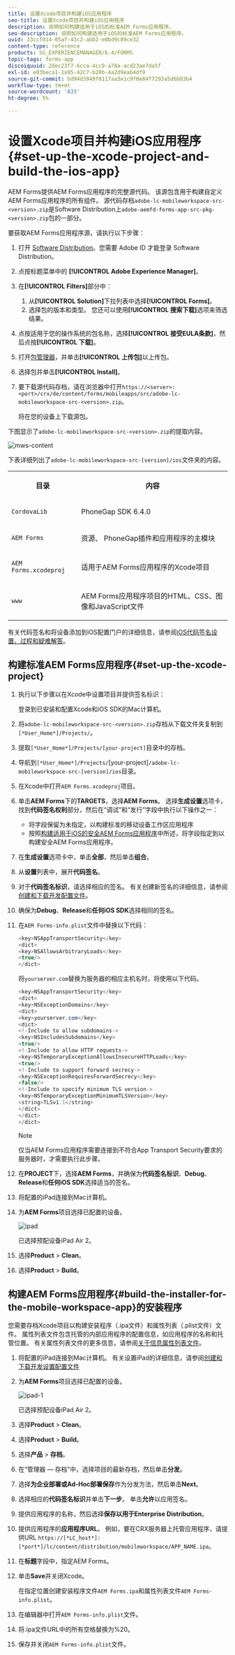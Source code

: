 ```yaml
---
title: 设置Xcode项目并构建iOS应用程序
seo-title: 设置Xcode项目并构建iOS应用程序
description: 说明如何构建适用于iOS的标准AEM Forms应用程序。
seo-description: 说明如何构建适用于iOS的标准AEM Forms应用程序。
uuid: 33ccf014-05af-43c2-abb2-e0bd9c89ce32
content-type: reference
products: SG_EXPERIENCEMANAGER/6.4/FORMS
topic-tags: forms-app
discoiquuid: 2dec23f7-6cca-4cc9-a78a-acd23ae7da5f
exl-id: e03beca1-1a95-42c7-b20b-4a2d9eab4df9
source-git-commit: bd94d3949f0117aa3e1c9f0e84f7293a5d6b03b4
workflow-type: tm+mt
source-wordcount: '833'
ht-degree: 5%

---
```


# 设置Xcode项目并构建iOS应用程序{#set-up-the-xcode-project-and-build-the-ios-app}

AEM Forms提供AEM Forms应用程序的完整源代码。 该源包含用于构建自定义AEM Forms应用程序的所有组件。 源代码存档`adobe-lc-mobileworkspace-src-<version>.zip`是Software Distribution上`adobe-aemfd-forms-app-src-pkg-<version>.zip`包的一部分。

要获取AEM Forms应用程序源，请执行以下步骤：

1. 打开 [Software Distribution](https://experience.adobe.com/downloads)。您需要 Adobe ID 才能登录 Software Distribution。
1. 点按标题菜单中的 **[!UICONTROL Adobe Experience Manager]**。
1. 在&#x200B;**[!UICONTROL Filters]**&#x200B;部分中：
   1. 从&#x200B;**[!UICONTROL Solution]**&#x200B;下拉列表中选择&#x200B;**[!UICONTROL Forms]**。
   2. 选择包的版本和类型。 您还可以使用&#x200B;**[!UICONTROL 搜索下载]**&#x200B;选项来筛选结果。
1. 点按适用于您的操作系统的包名称，选择&#x200B;**[!UICONTROL 接受EULA条款]**，然后点按&#x200B;**[!UICONTROL 下载]**。
1. 打开[包管理器](https://docs.adobe.com/content/help/zh-Hans/experience-manager-65/administering/contentmanagement/package-manager.html)，并单击&#x200B;**[!UICONTROL 上传包]**&#x200B;以上传包。
1. 选择包并单击&#x200B;**[!UICONTROL Install]**。

1. 要下载源代码存档，请在浏览器中打开`https://<server>:<port>/crx/de/content/forms/mobileapps/src/adobe-lc-mobileworkspace-src-<version>.zip`。

   将在您的设备上下载源包。

下图显示了`adobe-lc-mobileworkspace-src-<version>.zip`的提取内容。

![mws-content](assets/mws-content.png)

下表详细列出了`adobe-lc-mobileworkspace-src-[version]/ios`文件夹的内容。

<table> 
 <tbody> 
  <tr> 
   <th><p>目录</p> </th> 
   <th><p>内容</p> </th> 
  </tr> 
  <tr> 
   <td><p><code>CordovaLib</code></p> </td> 
   <td><p>PhoneGap SDK 6.4.0</p> </td> 
  </tr> 
  <tr> 
   <td><p><code>AEM Forms</code></p> </td> 
   <td><p>资源、 PhoneGap插件和应用程序的主模块</p> </td> 
  </tr> 
  <tr> 
   <td><p><code>AEM Forms.xcodeproj</code></p> </td> 
   <td><p>适用于AEM Forms应用程序的Xcode项目</p> </td> 
  </tr> 
  <tr> 
   <td><p><code>www</code></p> </td> 
   <td><p>AEM Forms应用程序项目的HTML、CSS、图像和JavaScript文件</p> </td> 
  </tr> 
 </tbody> 
</table>

有关代码签名和将设备添加到iOS配置门户的详细信息，请参阅[iOS代码签名设置、过程和疑难解答](https://developer.apple.com/library/ios/documentation/IDEs/Conceptual/AppDistributionGuide/MaintainingCertificates/MaintainingCertificates.html)。

## 构建标准AEM Forms应用程序{#set-up-the-xcode-project}

1. 执行以下步骤以在Xcode中设置项目并提供签名标识：

   登录到已安装和配置Xcode和iOS SDK的Mac计算机。

1. 将`adobe-lc-mobileworkspace-src-<version>.zip`存档从下载文件夹复制到`[*User_Home*]/Projects/`。
1. 提取`[*User_Home*]/Projects/[your-project]`目录中的存档。
1. 导航到` [*User_Home*]/Projects/ `[your-project]`/adobe-lc-mobileworkspace-src-[version]/ios`目录。
1. 在Xcode中打开`AEM Forms.xcodeproj`项目。
1. 单击&#x200B;**AEM Forms**&#x200B;下的&#x200B;**TARGETS**，选择&#x200B;**AEM Forms**。 选择&#x200B;**生成设置**&#x200B;选项卡，找到&#x200B;**代码签名权利**&#x200B;部分，然后在“调试”和“发行”字段中执行以下操作之一：

   * 将字段保留为未指定，以构建标准的移动设备工作区应用程序
   * 按照[构建适用于iOS的安全AEM Forms应用程序](/help/forms/using/building-secure-mobile-workspace-app.md)中所述，将字段指定到以构建安全AEM Forms应用程序。

1. 在&#x200B;**生成设置**&#x200B;选项卡中，单击&#x200B;**全部**，然后单击&#x200B;**组合**。
1. 从&#x200B;**设置**&#x200B;列表中，展开&#x200B;**代码签名**。
1. 对于&#x200B;**代码签名标识**，请选择相应的签名。 有关创建新签名的详细信息，请参阅[创建和下载开发配置文件](https://developer.apple.com/library/ios/documentation/IDEs/Conceptual/AppStoreDistributionTutorial/CreatingYourTeamProvisioningProfile/CreatingYourTeamProvisioningProfile.html)。
1. 确保为&#x200B;**Debug**、**Release**&#x200B;和&#x200B;**任何iOS SDK**&#x200B;选择相同的签名。
1. 在`AEM Forms-info.plist`文件中替换以下代码：

   ```java
   <key>NSAppTransportSecurity</key>
   <dict>
   <key>NSAllowsArbitraryLoads</key>
   <true/>
   </dict>
   ```

   将`yourserver.com`替换为服务器的相应主机名时，将使用以下代码。

   ```java
   <key>NSAppTransportSecurity</key>
   <dict>
   <key>NSExceptionDomains</key>
   <dict>
   <key>yourserver.com</key>
   <dict>
   <!-Include to allow subdomains->
   <key>NSIncludesSubdomains</key>
   <true/>
   <!-Include to allow HTTP requests->
   <key>NSTemporaryExceptionAllowsInsecureHTTPLoads</key>
   <true/>
   <!-Include to support forward secrecy->
   <key>NSExceptionRequiresForwardSecrecy</key>
   <false/>
   <!-Include to specify minimum TLS version->
   <key>NSTemporaryExceptionMinimumTLSVersion</key>
   <string>TLSv1.1</string>
   </dict>
   </dict>
   </dict>
   ```

   >[!NOTE]
   >
   >仅当AEM Forms应用程序需要连接到不符合App Transport Security要求的服务器时，才需要执行此步骤。

1. 在&#x200B;**PROJECT**&#x200B;下，选择&#x200B;**AEM Forms**，并确保为&#x200B;**代码签名标识**、**Debug**、**Release**&#x200B;和&#x200B;**任何iOS SDK**&#x200B;选择适当的签名。
1. 将配置的iPad连接到Mac计算机。
1. 为&#x200B;**AEM Forms**&#x200B;项目选择已配置的设备。

   ![ipad](assets/ipad.png)

   已选择预配设备iPad Air 2。

1. 选择&#x200B;**Product** > **Clean**。
1. 选择&#x200B;**Product** > **Build**。

## 构建AEM Forms应用程序{#build-the-installer-for-the-mobile-workspace-app}的安装程序

您需要存档Xcode项目以构建安装程序（.ipa文件）和属性列表（.plist文件）文件。 属性列表文件包含托管的内部应用程序的配置信息，如应用程序的名称和托管位置。 有关属性列表文件的更多信息，请参阅[关于信息属性列表文件](https://developer.apple.com/library/ios/#documentation/general/Reference/InfoPlistKeyReference/Articles/AboutInformationPropertyListFiles.html)。

1. 将配置的iPad连接到Mac计算机。 有关设置iPad的详细信息，请参阅[创建和下载开发设置配置文件](https://developer.apple.com/library/ios/documentation/IDEs/Conceptual/AppStoreDistributionTutorial/CreatingYourTeamProvisioningProfile/CreatingYourTeamProvisioningProfile.html)
1. 为&#x200B;**AEM Forms**&#x200B;项目选择已配置的设备。

   ![ipad-1](assets/ipad-1.png)

   已选择预配设备iPad Air 2。

1. 选择&#x200B;**Product** > **Clean**。
1. 选择&#x200B;**Product** > **Build**。
1. 选择&#x200B;**产品** > **存档**。
1. 在“管理器 — 存档”中，选择项目的最新存档，然后单击&#x200B;**分发**。
1. 选择&#x200B;**为企业部署或Ad-Hoc部署保存**&#x200B;作为分发方法，然后单击&#x200B;**Next**。
1. 选择相应的&#x200B;**代码签名标识**&#x200B;并单击&#x200B;**下一步**。 单击&#x200B;**允许**&#x200B;以应用签名。
1. 提供应用程序的名称，然后选择&#x200B;**保存以用于Enterprise Distribution**。
1. 提供应用程序的&#x200B;**应用程序URL**。 例如，要在CRX服务器上托管应用程序，请提供URL `https://[*LC_host*]:[*port*]/lc/content/distribution/mobileworkspace/APP_NAME.ipa`。
1. 在&#x200B;**标题**&#x200B;字段中，指定AEM Forms。
1. 单击&#x200B;**Save**&#x200B;并关闭Xcode。

   在指定位置创建安装程序文件`AEM Forms.ipa`和属性列表文件`AEM Forms-info.plist`。

1. 在编辑器中打开`AEM Forms-info.plist`文件。
1. 将.ipa文件URL中的所有空格替换为%20。
1. 保存并关闭`AEM Forms-info.plist`文件。
